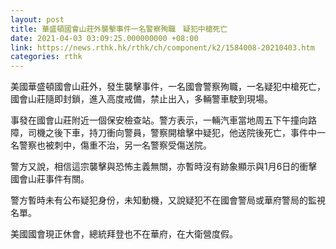 ```yaml
---
layout: post
title: 華盛頓國會山莊外襲擊事件一名警察殉職　疑犯中槍死亡
date: 2021-04-03 03:09:25.000000000 +08:00
link: https://news.rthk.hk/rthk/ch/component/k2/1584008-20210403.htm
categories: rthk
---
```


美國華盛頓國會山莊外，發生襲擊事件，一名國會警察殉職，一名疑犯中槍死亡，國會山莊隨即封鎖，進入高度戒備，禁止出入，多輛警車駛到現場。

事發在國會山莊附近一個保安檢查站。警方表示，一輛汽車當地周五下午撞向路障，司機之後下車，持刀衝向警員，警察開槍擊中疑犯，他送院後死亡，事件中一名警察也被刺中，傷重不治，另一名警察受傷送院。

警方又說，相信這宗襲擊與恐怖主義無關，亦暫時沒有跡象顯示與1月6日的衝擊國會山莊事件有關。

警方暫時未有公布疑犯身份，未知動機，又說疑犯不在國會警局或華府警局的監視名單。

美國國會現正休會，總統拜登也不在華府，在大衛營度假。
